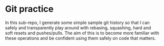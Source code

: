 # Git practice
In this sub-repo, I generate some simple sample git history so that I can safely and transparently play around with 
rebasing, squashing, hard and soft resets and pushes/pulls. The aim of this is to become more familiar with these 
operations and be confident using them safely on code that matters.